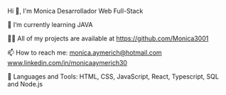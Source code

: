 Hi 👋, I'm Monica
Desarrollador Web Full-Stack

🧠 I’m currently learning JAVA

👨‍💻 All of my projects are available at https://github.com/Monica3001

📫 How to reach me: monica.aymerich@hotmail.com
www.linkedin.com/in/monicaaymerich30

🌱 Languages and Tools:
HTML, CSS, JavaScript, React, Typescript, SQL and Node.js


